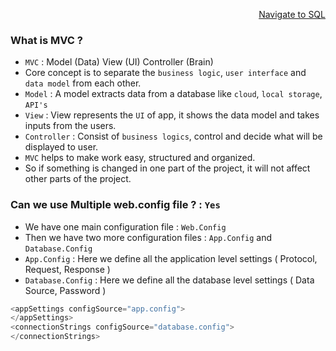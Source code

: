<p align=right><a href='https://github.com/KIRANKUMAR7296/SQL'>Navigate to SQL</a></p>

### What is MVC ?

- `MVC` : Model (Data) View (UI) Controller (Brain)
- Core concept is to separate the `business logic`, `user interface` and `data model` from each other.
- `Model` : A model extracts data from a database like `cloud`, `local storage`, `API's`
- `View` : View represents the `UI` of app, it shows the data model and takes inputs from the users.
- `Controller` : Consist of `business logics`, control and decide what will be displayed to user.
- `MVC` helps to make work easy, structured and organized.
- So if something is changed in one part of the project, it will not affect other parts of the project. 

### Can we use Multiple web.config file ? : `Yes`

- We have one main configuration file : `Web.Config`
- Then we have two more configuration files : `App.Config` and `Database.Config`
- `App.Config` :  Here we define all the application level settings ( Protocol, Request, Response )
- `Database.Config` : Here we define all the database level settings ( Data Source, Password )

```c#
<appSettings configSource="app.config">
</appSettings>
<connectionStrings configSource="database.config">
</connectionStrings>
```


